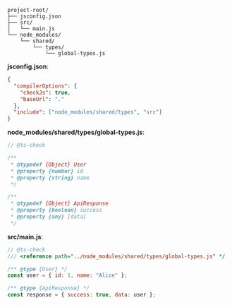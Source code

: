 ```
project-root/
├── jsconfig.json
├── src/
│   └── main.js
└── node_modules/
    └── shared/
        └── types/
            └── global-types.js
```

**jsconfig.json**:

```json
{
  "compilerOptions": {
    "checkJs": true,
    "baseUrl": "."
  },
  "include": ["node_modules/shared/types", "src"]
}
```

**node\_modules/shared/types/global-types.js**:

```js
// @ts-check

/**
 * @typedef {Object} User
 * @property {number} id
 * @property {string} name
 */

/**
 * @typedef {Object} ApiResponse
 * @property {boolean} success
 * @property {any} [data]
 */
```

**src/main.js**:

```js
// @ts-check
/// <reference path="../node_modules/shared/types/global-types.js" */

/** @type {User} */
const user = { id: 1, name: "Alice" };

/** @type {ApiResponse} */
const response = { success: true, data: user };
```
